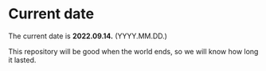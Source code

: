 # Current date

The current date is **2022.09.14.** (YYYY.MM.DD.)

This repository will be good when the world ends, so we will know how long it lasted.